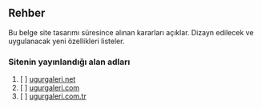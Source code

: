 ## Rehber

Bu belge site tasarımı süresince alınan kararları açıklar. Dizayn edilecek ve uygulanacak yeni özellikleri listeler.

### Sitenin yayınlandığı alan adları

1. [ ] [ugurgaleri.net](https://ugurgaleri.net)
2. [ ] [ugurgaleri.com](https://ugurgaleri.com)
3. [ ] [ugurgaleri.com.tr](https://ugurgaleri.com.tr)